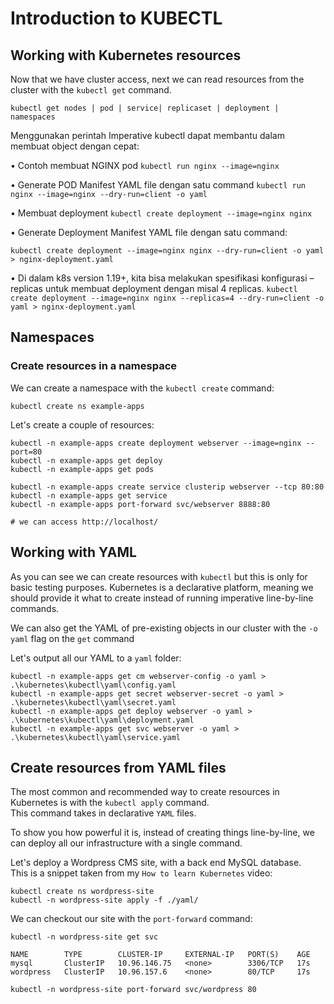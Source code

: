 # Introduction to KUBECTL

## Working with Kubernetes resources

Now that we have cluster access, next we can read resources from the cluster
with the `kubectl get` command.

```
kubectl get nodes | pod | service| replicaset | deployment | namespaces
```

Menggunakan perintah Imperative kubectl dapat membantu dalam membuat object dengan cepat:

• Contoh membuat NGINX pod
```kubectl run nginx --image=nginx```  

• Generate POD Manifest YAML file dengan satu command
```kubectl run nginx --image=nginx --dry-run=client -o yaml```

• Membuat deployment
```kubectl create deployment --image=nginx nginx```

• Generate Deployment Manifest YAML file dengan satu command:

```kubectl create deployment --image=nginx nginx --dry-run=client -o yaml > nginx-deployment.yaml```

• Di dalam k8s version 1.19+, kita bisa melakukan spesifikasi konfigurasi –replicas untuk membuat deployment dengan misal 4 replicas.
```kubectl create deployment --image=nginx nginx --replicas=4 --dry-run=client -o yaml > nginx-deployment.yaml```


## Namespaces 

### Create resources in a namespace

We can create a namespace with the `kubectl create` command:

```
kubectl create ns example-apps
```

Let's create a couple of resources:

```
kubectl -n example-apps create deployment webserver --image=nginx --port=80
kubectl -n example-apps get deploy
kubectl -n example-apps get pods

kubectl -n example-apps create service clusterip webserver --tcp 80:80
kubectl -n example-apps get service
kubectl -n example-apps port-forward svc/webserver 8888:80

# we can access http://localhost/
```

## Working with YAML

As you can see we can create resources with `kubectl` but this is only for basic testing purposes.
Kubernetes is a declarative platform, meaning we should provide it what to create instead
of running imperative line-by-line commands. </br>

We can also get the YAML of pre-existing objects in our cluster with the `-o yaml` flag on the `get` command </br>

Let's output all our YAML to a `yaml` folder:

```
kubectl -n example-apps get cm webserver-config -o yaml > .\kubernetes\kubectl\yaml\config.yaml
kubectl -n example-apps get secret webserver-secret -o yaml > .\kubernetes\kubectl\yaml\secret.yaml
kubectl -n example-apps get deploy webserver -o yaml > .\kubernetes\kubectl\yaml\deployment.yaml
kubectl -n example-apps get svc webserver -o yaml > .\kubernetes\kubectl\yaml\service.yaml   
```

## Create resources from YAML files

The most common and recommended way to create resources in Kubernetes is with the `kubectl apply` command. </br>
This command takes in declarative `YAML` files.

To show you how powerful it is, instead of creating things line-by-line, we can deploy all our infrastructure
with a single command. </br>

Let's deploy a Wordpress CMS site, with a back end MySQL database. </br>
This is a snippet taken from my `How to learn Kubernetes` video:

```
kubectl create ns wordpress-site
kubectl -n wordpress-site apply -f ./yaml/
```

We can checkout our site with the `port-forward` command:

```
kubectl -n wordpress-site get svc

NAME        TYPE        CLUSTER-IP     EXTERNAL-IP   PORT(S)    AGE
mysql       ClusterIP   10.96.146.75   <none>        3306/TCP   17s
wordpress   ClusterIP   10.96.157.6    <none>        80/TCP     17s

kubectl -n wordpress-site port-forward svc/wordpress 80
```
